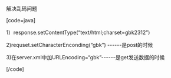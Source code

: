 解决乱码问题
[code=java] 
1）response.setContentType(“text/html;charset=gbk2312”)
2)requset.setCharacterEnconding(“gbk”)  ------是post的时候
3)在server.xml中加URLEncoding=“gbk”------是get发送数据的时候
[/code]